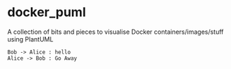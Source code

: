 # docker_puml
A collection of bits and pieces to visualise Docker containers/images/stuff using PlantUML

```plantuml
Bob -> Alice : hello
Alice -> Bob : Go Away
```
